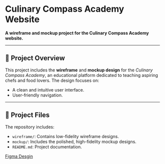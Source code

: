 # Culinary Compass Academy Website  

**A wireframe and mockup project for the Culinary Compass Academy website.**  

---

## 📃 Project Overview  

This project includes the **wireframe** and **mockup design** for the _Culinary Compass Academy_, an educational platform dedicated to teaching aspiring chefs and food lovers. The design focuses on:  
- A clean and intuitive user interface.  
- User-friendly navigation.  

---

## 📂 Project Files  

The repository includes:  
- `wireframe/`: Contains low-fidelity wireframe designs.  
- `mockup/`: Includes the polished, high-fidelity mockup designs.  
- `README.md`: Project documentation.  

[Figma Desgin](https://www.figma.com/design/YwYHBO51mhUZVBGmLGjEWD/Wireframe-%26-Mockup?node-id=0-1&t=KFCRLACdGFrOC3KS-1)
